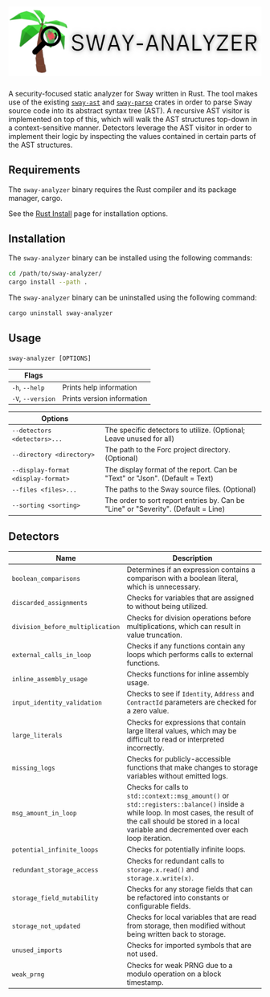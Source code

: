 # ![](assets/banner.png)

A security-focused static analyzer for Sway written in Rust. The tool makes use of the existing [`sway-ast`](https://github.com/FuelLabs/sway/tree/master/sway-ast) and [`sway-parse`](https://github.com/FuelLabs/sway/tree/master/sway-parse) crates in order to parse Sway source code into its abstract syntax tree (AST). A recursive AST visitor is implemented on top of this, which will walk the AST structures top-down in a context-sensitive manner. Detectors leverage the AST visitor in order to implement their logic by inspecting the values contained in certain parts of the AST structures.

## Requirements

The `sway-analyzer` binary requires the Rust compiler and its package manager, cargo.

See the [Rust Install](https://www.rust-lang.org/tools/install) page for installation options.

## Installation

The `sway-analyzer` binary can be installed using the following commands:

```bash
cd /path/to/sway-analyzer/
cargo install --path .
```

The `sway-analyzer` binary can be uninstalled using the following command:

```bash
cargo uninstall sway-analyzer
```

## Usage

`sway-analyzer [OPTIONS]`

| Flags | |
|-|-|
| `-h`, `--help` | Prints help information |
| `-V`, `--version` | Prints version information |

| Options | |
|-|-|
| `--detectors <detectors>...` | The specific detectors to utilize. (Optional; Leave unused for all) |
| `--directory <directory>` | The path to the Forc project directory. (Optional) |
| `--display-format <display-format>` | The display format of the report. Can be "Text" or "Json". (Default = Text) |
| `--files <files>...` | The paths to the Sway source files. (Optional) |
| `--sorting <sorting>` | The order to sort report entries by. Can be "Line" or "Severity". (Default = Line) |

## Detectors

| Name | Description |
|-|-|
| `boolean_comparisons` | Determines if an expression contains a comparison with a boolean literal, which is unnecessary. |
| `discarded_assignments` | Checks for variables that are assigned to without being utilized. |
| `division_before_multiplication` | Checks for division operations before multiplications, which can result in value truncation. |
| `external_calls_in_loop` | Checks if any functions contain any loops which performs calls to external functions. |
| `inline_assembly_usage` | Checks functions for inline assembly usage. |
| `input_identity_validation` | Checks to see if `Identity`, `Address` and `ContractId` parameters are checked for a zero value. |
| `large_literals` | Checks for expressions that contain large literal values, which may be difficult to read or interpreted incorrectly. |
| `missing_logs` | Checks for publicly-accessible functions that make changes to storage variables without emitted logs. |
| `msg_amount_in_loop` | Checks for calls to `std::context::msg_amount()` or `std::registers::balance()` inside a while loop. In most cases, the result of the call should be stored in a local variable and decremented over each loop iteration. |
| `potential_infinite_loops` | Checks for potentially infinite loops. |
| `redundant_storage_access` | Checks for redundant calls to `storage.x.read()` and `storage.x.write(x)`. |
| `storage_field_mutability` | Checks for any storage fields that can be refactored into constants or configurable fields. |
| `storage_not_updated` | Checks for local variables that are read from storage, then modified without being written back to storage. |
| `unused_imports` | Checks for imported symbols that are not used. |
| `weak_prng` | Checks for weak PRNG due to a modulo operation on a block timestamp. |

